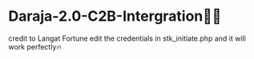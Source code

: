 # Daraja-2.0-C2B-Intergration👨‍💻
credit to Langat Fortune 
edit the credentials in stk_initiate.php and it will work perfectly🔥
